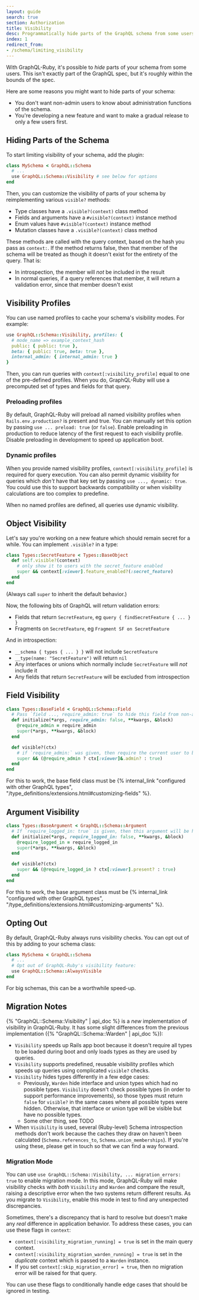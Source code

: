 ```yaml
---
layout: guide
search: true
section: Authorization
title: Visibility
desc: Programmatically hide parts of the GraphQL schema from some users.
index: 1
redirect_from:
- /schema/limiting_visibility
---
```


With GraphQL-Ruby, it's possible to _hide_ parts of your schema from some users. This isn't exactly part of the GraphQL spec, but it's roughly within the bounds of the spec.

Here are some reasons you might want to hide parts of your schema:

- You don't want non-admin users to know about administration functions of the schema.
- You're developing a new feature and want to make a gradual release to only a few users first.

## Hiding Parts of the Schema

To start limiting visibility of your schema, add the plugin:

```ruby
class MySchema < GraphQL::Schema
  # ...
  use GraphQL::Schema::Visibility # see below for options
end
```

Then, you can customize the visibility of parts of your schema by reimplementing various `visible?` methods:

- Type classes have a `.visible?(context)` class method
- Fields and arguments have a `#visible?(context)` instance method
- Enum values have `#visible?(context)` instance method
- Mutation classes have a `.visible?(context)` class method

These methods are called with the query context, based on the hash you pass as `context:`. If the method returns false, then that member of the schema will be treated as though it doesn't exist for the entirety of the query. That is:

- In introspection, the member will _not_ be included in the result
- In normal queries, if a query references that member, it will return a validation error, since that member doesn't exist

## Visibility Profiles

You can use named profiles to cache your schema's visibility modes. For example:

```ruby
use GraphQL::Schema::Visibility, profiles: {
  # mode_name => example_context_hash
  public: { public: true },
  beta: { public: true, beta: true },
  internal_admin: { internal_admin: true }
}
```

Then, you can run queries with `context[:visibility_profile]` equal to one of the pre-defined profiles. When you do, GraphQL-Ruby will use a precomputed set of types and fields for that query.

### Preloading profiles

By default, GraphQL-Ruby will preload all named visibility profiles when `Rails.env.production?` is present and true. You can manually set this option by passing `use ... preload: true` (or `false`). Enable preloading in production to reduce latency of the first request to each visibility profile. Disable preloading in development to speed up application boot.

### Dynamic profiles

When you provide named visibility profiles, `context[:visibility_profile]` is required for query execution. You can also permit dynamic visibility for queries which _don't_ have that key set by passing `use ..., dynamic: true`. You could use this to support backwards compatibility or when visibility calculations are too complex to predefine.

When no named profiles are defined, all queries use dynamic visibility.

## Object Visibility

Let's say you're working on a new feature which should remain secret for a while. You can implement `.visible?` in a type:

```ruby
class Types::SecretFeature < Types::BaseObject
  def self.visible?(context)
    # only show it to users with the secret_feature enabled
    super && context[:viewer].feature_enabled?(:secret_feature)
  end
end
```

(Always call `super` to inherit the default behavior.)

Now, the following bits of GraphQL will return validation errors:

- Fields that return `SecretFeature`, eg `query { findSecretFeature { ... } }`
- Fragments on `SecretFeature`, eg `Fragment SF on SecretFeature`

And in introspection:

- `__schema { types { ... } }` will not include `SecretFeature`
- `__type(name: "SecretFeature")` will return `nil`
- Any interfaces or unions which normally include `SecretFeature` will _not_ include it
- Any fields that return `SecretFeature` will be excluded from introspection

## Field Visibility

```ruby
class Types::BaseField < GraphQL::Schema::Field
  # Pass `field ..., require_admin: true` to hide this field from non-admin users
  def initialize(*args, require_admin: false, **kwargs, &block)
    @require_admin = require_admin
    super(*args, **kwargs, &block)
  end

  def visible?(ctx)
    # if `require_admin:` was given, then require the current user to be an admin
    super && (@require_admin ? ctx[:viewer]&.admin? : true)
  end
end
```

For this to work, the base field class must be {% internal_link "configured with other GraphQL types", "/type_definitions/extensions.html#customizing-fields" %}.

## Argument Visibility

```ruby
class Types::BaseArgument < GraphQL::Schema::Argument
  # If `require_logged_in: true` is given, then this argument will be hidden from logged-out viewers
  def initialize(*args, require_logged_in: false, **kwargs, &block)
    @require_logged_in = require_logged_in
    super(*args, **kwargs, &block)
  end

  def visible?(ctx)
    super && (@require_logged_in ? ctx[:viewer].present? : true)
  end
end
```

For this to work, the base argument class must be {% internal_link "configured with other GraphQL types", "/type_definitions/extensions.html#customizing-arguments" %}.

## Opting Out

By default, GraphQL-Ruby always runs visibility checks. You can opt out of this by adding to your schema class:

```ruby
class MySchema < GraphQL::Schema
  # ...
  # Opt out of GraphQL-Ruby's visibility feature:
  use GraphQL::Schema::AlwaysVisible
end
```

For big schemas, this can be a worthwhile speed-up.

## Migration Notes

{% "GraphQL::Schema::Visibility" | api_doc %} is a _new_ implementation of visibility in GraphQL-Ruby. It has some slight differences from the previous implementation ({% "GraphQL::Schema::Warden" | api_doc %}):

- `Visibility` speeds up Rails app boot because it doesn't require all types to be loaded during boot and only loads types as they are used by queries.
- `Visibility` supports predefined, reusable visibility profiles which speeds up queries using complicated `visible?` checks.
- `Visibility` hides types differently in a few edge cases:
  - Previously, `Warden` hide interface and union types which had no possible types. `Visibility` doesn't check possible types (in order to support performance improvements), so those types must return `false` for `visible?` in the same cases where all possible types were hidden. Otherwise, that interface or union type will be visible but have no possible types.
  - Some other thing, see TODO
- When `Visibility` is used, several (Ruby-level) Schema introspection methods don't work because the caches they draw on haven't been calculated (`Schema.references_to`, `Schema.union_memberships`). If you're using these, please get in touch so that we can find a way forward.

### Migration Mode

You can use `use GraphQL::Schema::Visibility, ... migration_errors: true` to enable migration mode. In this mode, GraphQL-Ruby will make visibility checks with _both_ `Visibility` and `Warden` and compare the result, raising a descriptive error when the two systems return different results. As you migrate to `Visibility`, enable this mode in test to find any unexpected discrepancies.

Sometimes, there's a discrepancy that is hard to resolve but doesn't make any _real_ difference in application behavior. To address these cases, you can use these flags in `context`:

- `context[:visibility_migration_running] = true` is set in the main query context.
- `context[:visibility_migration_warden_running] = true` is set in the _duplicate_ context which is passed to a `Warden` instance.
- If you set `context[:skip_migration_error] = true`, then no migration error will be raised for that query.

You can use these flags to conditionally handle edge cases that should be ignored in testing.
